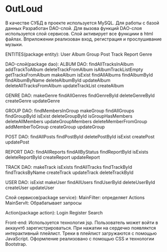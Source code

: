 # OutLoud
В качестве СУБД в проекте используется MySQL. Для работы с базой данных Разработан DAO-слой. Для вызова функций DAО-слоя используется слой сервисов.
Слой активирует все функциии в html файлах.
Вприложении реализован вход, регистрация и прослушивание музыки.

ENTITES(package entity):
User
Album
Group
Post
Track
Report
Genre



DAO-слой(package dao):
ALBUM DAO:
	findAllTracksInAlbum
	addTrackToAlbum
	deleteTrackFromAlbum
	isAlbumTrackListEmpty
	getTracksFromAlbum
	makeAlbum
	isExist
	findAllAlbums
	findAlbumById
	findAlbumByName
	deleteAlbumById
	updateAlbum
	deleteAllTracksFromAlbum
	updateTrackList
	createAlbum

GENRE DAO:
	makeGenre
	findAllGenres
	findGenreById
	deleteGenreById
	createGenre
	updateGenre
	
GROUP DAO:
	findMembersInGroup
	makeGroup
	findAllGroups
	findGroupById
	isExist
	deleteGroupById
	isGroupHasMembers
	deleteAllMembers
	updateGroupMembers
	deleteMemberFromGroup
	addMemberToGroup
	createGroup
	updateGroup
	
POST DAO:
	findAllPosts
	findPostById
	deletePostById
	isExist
	createPost
	updatePost
	
REPORT DAO:
	findAllReports
	findAllByStatus
	findReportById
	isExists
	deleteReportById
	createReport
	updateReport
	
TRACK DAO:
	makeTrack
	isExists
	findAllTracks
	findTrackById
	findTracksByName
	createTrack
	updateTrack
	deleteTrackById
	
USER DAO:
	isExist
	makeUser
	findAllUsers
	findUserById
	deleteUserById
	createUser
	updateUser

Слой сервисов(package service):
MainFilter: определяет Actions
MainServlt: Обрабатывает запросы

Action(package action):
Login
Register
Search

Front-end:
Используется технология jsp.
Пользователь может войти в аккаунтб зарегистрироваться. При нажатии на сердечко появляктся интерактивный плейлист.
Треки в плейлист загружаются с помощью JavaScript. Оформление реализовано с помощью CSS и технологии Bootstrap.
